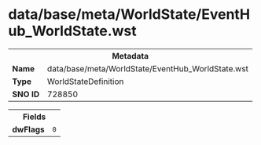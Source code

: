 <h1>data/base/meta/WorldState/EventHub_WorldState.wst</h1><table><tr><th colspan="100%">Metadata</th></tr><tr><td><b>Name</b></td><td>data/base/meta/WorldState/EventHub_WorldState.wst</td></tr><tr><td><b>Type</b></td><td>WorldStateDefinition</td></tr><tr><td><b>SNO ID</b></td><td>728850</td></tr></table>

<table><tr><th colspan="100%">Fields</th></tr><tr><td><b>dwFlags</b></td><td><code>0</code></td></tr></table>

